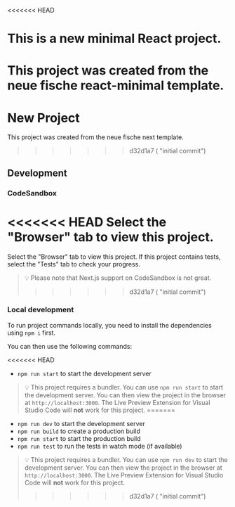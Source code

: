 <<<<<<< HEAD
# This is a new minimal React project.

This project was created from the neue fische react-minimal template.
=======
# New Project

This project was created from the neue fische next template.
>>>>>>> d32d1a7 ( "initial commit")

## Development

### CodeSandbox

<<<<<<< HEAD
Select the "Browser" tab to view this project.
=======
Select the "Browser" tab to view this project. If this project contains tests, select the "Tests" tab to check your progress.

> 💡 Please note that Next.js support on CodeSandbox is not great.
>>>>>>> d32d1a7 ( "initial commit")

### Local development

To run project commands locally, you need to install the dependencies using `npm i` first.

You can then use the following commands:

<<<<<<< HEAD
- `npm run start` to start the development server

> 💡 This project requires a bundler. You can use `npm run start` to start the development server. You can then view the project in the browser at `http://localhost:3000`. The Live Preview Extension for Visual Studio Code will **not** work for this project.
=======
- `npm run dev` to start the development server
- `npm run build` to create a production build
- `npm run start` to start the production build
- `npm run test` to run the tests in watch mode (if available)

> 💡 This project requires a bundler. You can use `npm run dev` to start the development server. You can then view the project in the browser at `http://localhost:3000`. The Live Preview Extension for Visual Studio Code will **not** work for this project.
>>>>>>> d32d1a7 ( "initial commit")
